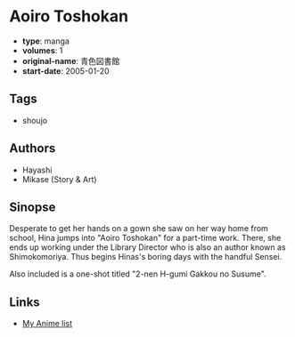 # Aoiro Toshokan

-   **type**: manga
-   **volumes**: 1
-   **original-name**: 青色図書館
-   **start-date**: 2005-01-20

## Tags

-   shoujo

## Authors

-   Hayashi
-   Mikase (Story & Art)

## Sinopse

Desperate to get her hands on a gown she saw on her way home from school, Hina jumps into "Aoiro Toshokan" for a part-time work. There, she ends up working under the Library Director who is also an author known as Shimokomoriya. Thus begins Hinas's boring days with the handful Sensei.

Also included is a one-shot titled "2-nen H-gumi Gakkou no Susume".

## Links

-   [My Anime list](https://myanimelist.net/manga/8023/Aoiro_Toshokan)
